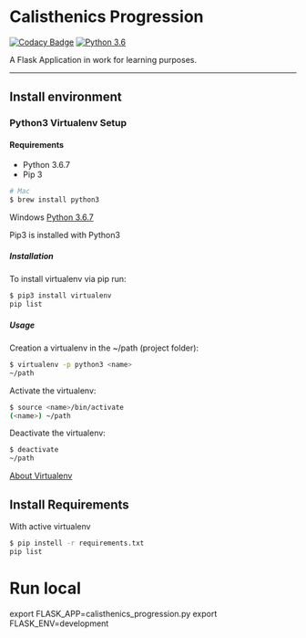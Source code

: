 # Calisthenics Progression

[![Codacy Badge](https://api.codacy.com/project/badge/Grade/9e4e621046f445dc802959bba24c67a4)](https://app.codacy.com/app/richi-sixt/calisthenics_progression?utm_source=github.com&utm_medium=referral&utm_content=richi-sixt/calisthenics_progression&utm_campaign=Badge_Grade_Dashboard) [![Python 3.6](https://img.shields.io/badge/python-3.6.7-blue.svg)](https://www.python.org/downloads/release/python-367/)

A Flask Application in work for learning purposes.

---

## Install environment

### Python3 Virtualenv Setup

#### Requirements

- Python 3.6.7
- Pip 3

```bash
# Mac
$ brew install python3
```

Windows
[Python 3.6.7](https://www.python.org/downloads/release/python-367/)

Pip3 is installed with Python3

##### Installation

To install virtualenv via pip run:

```bash
$ pip3 install virtualenv
pip list
```

##### Usage

Creation a virtualenv in the ~/path (project folder):

```bash
$ virtualenv -p python3 <name>
~/path
```

Activate the virtualenv:

```bash
$ source <name>/bin/activate
(<name>) ~/path
```

Deactivate the virtualenv:

```bash
$ deactivate
~/path
```

[About Virtualenv](https://virtualenv.pypa.io/en/stable/)

## Install Requirements

With active virtualenv

```bash
$ pip instell -r requirements.txt
pip list
```

# Run local

export FLASK_APP=calisthenics_progression.py
export FLASK_ENV=development
